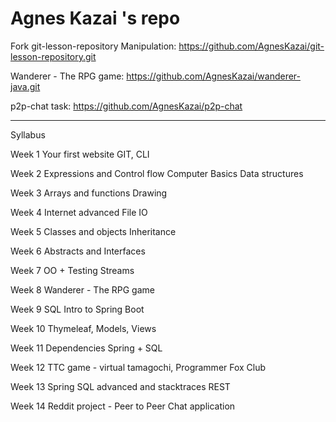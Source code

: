 # Agnes Kazai 's repo

Fork git-lesson-repository Manipulation:
https://github.com/AgnesKazai/git-lesson-repository.git

Wanderer - The RPG game:
https://github.com/AgnesKazai/wanderer-java.git


p2p-chat task:
https://github.com/AgnesKazai/p2p-chat

------------------------------------------------------------------------------------------

Syllabus

Week 1	Your first website
	GIT, CLI
	
Week 2	Expressions and Control flow
	Computer Basics
	Data structures
	
Week 3	Arrays and functions
	Drawing
	
Week 4	Internet advanced
	File IO
	
Week 5	Classes and objects
	Inheritance
	
Week 6	Abstracts and Interfaces
	
Week 7	OO + Testing
	Streams
	
Week 8	Wanderer - The RPG game
	
Week 9	SQL
	Intro to Spring Boot
	
Week 10	Thymeleaf, Models, Views

Week 11	Dependencies
	Spring + SQL
	
Week 12	TTC game - virtual tamagochi, Programmer Fox Club
	
Week 13	Spring SQL advanced and stacktraces
	REST
	
Week 14	Reddit project - Peer to Peer Chat application